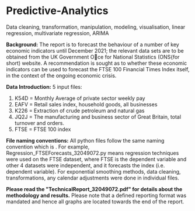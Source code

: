 # Predictive-Analytics
Data cleaning, transformation, manipulation, modeling, visualisation, linear regression, multivariate regression, ARIMA

**Background:** 
The report is to forecast the behaviour of a number of key economic indicators until December 2021; the relevant data sets are to be obtained from the UK Government Oce for National Statistics (ONS{for short) website. A recommendation is sought as to whether these economic indicators can be used to forecast the FTSE 100 Financial Times Index itself, in the context of the ongoing economic crisis.

**Data Introduction:**
5 input files:
1. K54D = Monthly Average of private sector weekly pay
2. EAFV = Retail sales index, household goods, all businesses
3. K226 = Extraction of crude petroleum and natural gas
4. JQ2J = The manufacturing and business sector of Great Britain, total turnover and orders.
5. FTSE = FTSE 100 index

**File naming conventions:**
All python files follow the same naming convention which is <forecasting method>_<data><cleaning or transformation used>_<UID>. For example, Regression_FTSEForecasts_32049072.py means regression techniques were used on the FTSE dataset, where FTSE is the dependent variable and other 4 datasets were independent, and it forecasts the index (i.e. dependent variable). For exponential smoothing methods, data cleaning, transformations, any calendar adjustments were done in individual files. 

**Please read the "TechnicalReport_32049072.pdf" for details about the methodology and results.** Please note that a defined reporting format was mandated and hence all graphs are located towards the end of the report.

